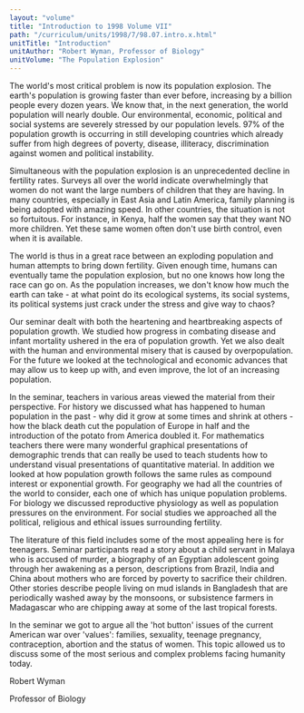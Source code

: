 ```yaml
---
layout: "volume"
title: "Introduction to 1998 Volume VII"
path: "/curriculum/units/1998/7/98.07.intro.x.html"
unitTitle: "Introduction"
unitAuthor: "Robert Wyman, Professor of Biology"
unitVolume: "The Population Explosion"
---
```

<body>
<p>
The world's most critical problem is now its population explosion.  The earth's population is growing faster than ever before, increasing by a billion people every dozen years.  We know that, in the next generation, the world population will nearly double.  Our environmental, economic, political and social systems are severely stressed by our population levels.  97% of the population growth is occurring in still developing countries which already suffer from high degrees of poverty, disease, illiteracy, discrimination against women and political instability.
</p>
<p>
Simultaneous with the population explosion is an unprecedented decline in fertility rates.  Surveys all over the world indicate overwhelmingly that women do not want the large numbers of children that they are having.  In many countries, especially in East Asia and Latin America, family planning is being adopted with amazing speed.  In other countries, the situation is not so fortuitous.  For instance, in Kenya, half the women say that they want NO more children.  Yet these same women often don't use birth control, even when it is available.
</p>
<p>
The world is thus in a great race between an exploding population and human attempts to bring down fertility.  Given enough time, humans can eventually tame the population explosion, but no one knows how long the race can go on.  As the population increases, we don't know how much the earth can take - at what point do its ecological systems, its social systems, its political systems just crack under the stress and give way to chaos?
</p>
<p>
Our seminar dealt with both the heartening and heartbreaking aspects of population growth.  We studied how progress in combating disease and infant mortality ushered in the era of population growth.  Yet we also dealt with the human and environmental misery that is caused by overpopulation.  For the future we looked at the technological and economic advances that may allow us to keep up with, and even improve, the lot of an increasing population.
</p>
<p>
In the seminar, teachers in various areas viewed the material from their perspective.  For history we discussed what has happened to human population in the past - why did it grow at some times and shrink at others - how the black death cut the population of Europe in half and the introduction of the potato from America doubled it.  For mathematics teachers there were many wonderful graphical presentations of demographic trends that can really be used to teach students how to understand visual presentations of quantitative material.  In addition we looked at how population growth follows the same rules as compound interest or exponential growth.  For geography we had all the countries of the world to consider, each one of which has unique population problems.  For biology we discussed reproductive physiology as well as population pressures on the environment.  For social studies we approached all the political, religious and ethical issues surrounding fertility.
</p>
<p>
The literature of this field includes some of the most appealing here is for teenagers.  Seminar participants read a story about a child servant in Malaya who is accused of murder, a biography of an Egyptian adolescent going through her awakening as a person, descriptions from Brazil, India and China about mothers who are forced by poverty to sacrifice their children.  Other stories describe people living on mud islands in Bangladesh that are periodically washed away by the monsoons, or subsistence farmers in Madagascar who are chipping away at some of the last tropical forests.
</p>
<p>
In the seminar we got to argue all the 'hot button' issues of the current American war over 'values': families, sexuality, teenage pregnancy, contraception, abortion and the status of women.  This topic allowed us to discuss some of the most serious and complex problems facing humanity today.
</p>
<p>
Robert Wyman
</p>
<p>
Professor of Biology
</p>
</body>
